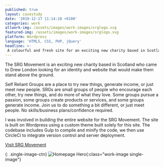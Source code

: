 ```yaml
---
published: true
layout: casestudy
date: '2019-12-17 11:14:28 +0100'
categories: work
allwork-img: /assets/images/work-images/srglogo.svg
featured-img: /assets/images/work-images/srglogo.svg
platform: Wordpress
language: 'HTML5, CSS, PHP, jQuery'
headline: >-
 A colourful and fresh site for an exciting new charity based in Scotland.
---
```

The SRG Movement is an exciting new charity based in Scotland who came to Drew London looking for an identity and website that would make them stand above the ground.

Self Reliant Groups are a place to try new things, generate income, or just meet new people. SRGs are small groups of people who encourage each other, try new things, and do more of what they love. Some groups pursue a passion, some groups create products or services, and some groups generate income. Join us to do something a bit different, or just meet people. No skills/business plans/confidence required.

I was involved in building the entire website for the SRG Movement. The site is built on Wordpress using a custom theme built solely for this site. The codebase includes Gulp to compile and minify the code, we then use CircleCi to integrate version control and server deployment.

[Visit SRG Movement](https://srgmovement.com/)

{: .single-image-ctn}
![Homepage Hero](/assets/images/work-images/srg1.png){:class="work-image single-image"}
